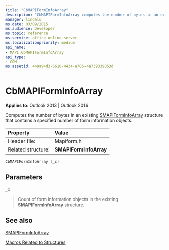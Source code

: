 ```yaml
---
title: "CbMAPIFormInfoArray"
description: "CbMAPIFormInfoArray computes the number of bytes in an existing SMAPIFormInfoArray structure that contains a specified number of form information objects."
manager: lindalu
ms.date: 03/09/2015
ms.audience: Developer
ms.topic: reference
ms.service: office-online-server
ms.localizationpriority: medium
api_name:
- MAPI.CbMAPIFormInfoArray
api_type:
- COM
ms.assetid: 449a94d3-6610-4434-a705-4a739339053d
---
```


# CbMAPIFormInfoArray

  
  
**Applies to**: Outlook 2013 | Outlook 2016 
  
Computes the number of bytes in an existing [SMAPIFormInfoArray](smapiforminfoarray.md) structure that contains a specified number of form information objects. 
  
|Property |Value |
|:-----|:-----|
|Header file:  <br/> |Mapiform.h  <br/> |
|Related structure:  <br/> |**SMAPIFormInfoArray** <br/> |
   
```cpp
CbMAPIFormInfoArray (_c)
```

## Parameters

 __c_
  
> Count of form information objects in the existing **SMAPIFormInfoArray** structure. 
    
## See also



[SMAPIFormInfoArray](smapiforminfoarray.md)


[Macros Related to Structures](macros-related-to-structures.md)

